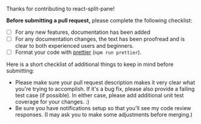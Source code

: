 Thanks for contributing to react-split-pane!

**Before submitting a pull request,** please complete the following checklist:

- [ ] For any new features, documentation has been added
- [ ] For any documentation changes, the text has been proofread and is clear to both experienced users and beginners.
- [ ] Format your code with [prettier](https://github.com/prettier/prettier) (`npm run prettier`).

Here is a short checklist of additional things to keep in mind before submitting:
* Please make sure your pull request description makes it very clear what you're trying to accomplish. If it's a bug fix, please also provide a failing test case (if possible). In either case, please add additional unit test coverage for your changes. :)
* Be sure you have notifications setup so that you'll see my code review responses. (I may ask you to make some adjustments before merging.)
